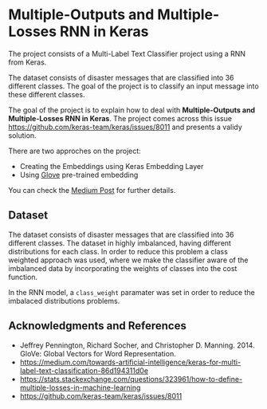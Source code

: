 # Multiple-Outputs and Multiple-Losses RNN in Keras
The project consists of a Multi-Label Text Classifier project using a RNN from Keras.

The dataset consists of disaster messages that are classified into 36 different classes. The goal of the project is to classify an input message into these different classes.

The goal of the project is to explain how to deal with **Multiple-Outputs and Multiple-Losses RNN in Keras**. The project comes across this issue https://github.com/keras-team/keras/issues/8011 and presents a validy solution.

There are two approches on the project:
- Creating the Embeddings using Keras Embedding Layer
- Using [Glove](https://nlp.stanford.edu/projects/glove/) pre-trained embedding

You can check the [Medium Post](https://medium.com/@danieldacosta_75030/text-classifier-with-multiple-outputs-and-multiple-losses-in-keras-4b7a527eb858) for further details.

## Dataset

The dataset consists of disaster messages that are classified into 36 different classes. The dataset in highly imbalanced, having different distributions for each class. In order to reduce this problem a class weighted approach was used, where we make the classifier aware of the imbalanced data by incorporating the weights of classes into the cost function.

In the RNN model, a ```class_weight``` paramater was set in order to reduce the imbalaced distributions problems.

## Acknowledgments and References
- Jeffrey Pennington, Richard Socher, and Christopher D. Manning. 2014. GloVe: Global Vectors for Word Representation.
- https://medium.com/towards-artificial-intelligence/keras-for-multi-label-text-classification-86d194311d0e
- https://stats.stackexchange.com/questions/323961/how-to-define-multiple-losses-in-machine-learning
- https://github.com/keras-team/keras/issues/8011
